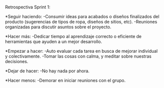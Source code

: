 Retrospectiva Sprint 1:

*Seguir haciendo: 
-Consumir ideas para acabados o diseños finalizados del producto (sugerencias de tipos de ropa, diseños de sitios, etc).
-Reuniones organizadas para discutir asuntos sobre el proyecto.

*Hacer más:
-Dedicar tiempo al aprendizaje correcto o eficiente de herramientas que ayuden a un mejor desarrollo.

*Empezar a hacer: 
-Auto evaluar cada tarea en busca de mejorar individual y colectivamente.
-Tomar las cosas con calma, y meditar sobre nuestras decisiones.

*Dejar de hacer:
-No hay nada por ahora.

*Hacer menos:
-Demorar en iniciar reuniones con el grupo.
